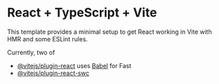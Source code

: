 # React + TypeScript + Vite

This template provides a minimal setup to get React working in Vite with HMR and some ESLint rules.

Currently, two of
- [@vitejs/plugin-react](https://github.com/vitejs/vite-plugin-react/blob/main/packages/plugin-react/README.md) uses [Babel](https://babeljs.io/) for Fast 
- [@vitejs/plugin-react-swc](https://github.com/vitejs/vite-plugin-react-swc) 


